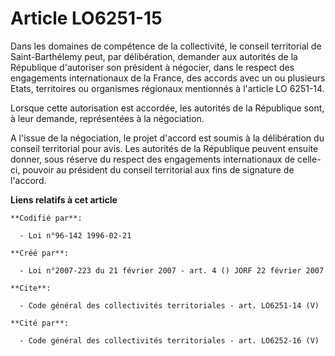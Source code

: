 # Article LO6251-15

Dans les domaines de compétence de la collectivité, le conseil territorial de Saint-Barthélemy peut, par délibération,
demander aux autorités de la République d'autoriser son président à négocier, dans le respect des engagements internationaux
de la France, des accords avec un ou plusieurs Etats, territoires ou organismes régionaux mentionnés à l'article LO 6251-14. 

Lorsque cette autorisation est accordée, les autorités de la République sont, à leur demande, représentées à la négociation. 

A l'issue de la négociation, le projet d'accord est soumis à la délibération du conseil territorial pour avis. Les autorités
de la République peuvent ensuite donner, sous réserve du respect des engagements internationaux de celle-ci, pouvoir au
président du conseil territorial aux fins de signature de l'accord.

**Liens relatifs à cet article**

	**Codifié par**:

	  - Loi n°96-142 1996-02-21

	**Créé par**:

	  - Loi n°2007-223 du 21 février 2007 - art. 4 () JORF 22 février 2007

	**Cite**:

	  - Code général des collectivités territoriales - art. LO6251-14 (V)

	**Cité par**:

	  - Code général des collectivités territoriales - art. LO6252-16 (V)
